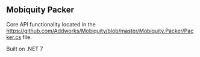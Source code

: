 Mobiquity Packer
------------------

Core API functionality located in the https://github.com/Addworks/Mobiquity/blob/master/Mobiquity.Packer/Packer.cs file.

Built on .NET 7
